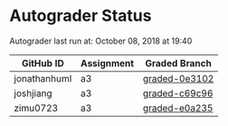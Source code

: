 # Autograder Status
Autograder last run at: October 08, 2018 at 19:40

| GitHub ID | Assignment | Graded Branch |
|-----------|------------|---------------|
| jonathanhuml | a3 | [graded-0e3102](https://github.com/Fall2018COMP401-001/a3-jonathanhuml/tree/graded-0e3102) | 
| joshjiang | a3 | [graded-c69c96](https://github.com/Fall2018COMP401-001/a3-joshjiang/tree/graded-c69c96) | 
| zimu0723 | a3 | [graded-e0a235](https://github.com/Fall2018COMP401-001/a3-zimu0723/tree/graded-e0a235) | 
